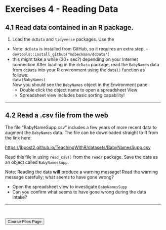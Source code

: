Exercises 4 - Reading Data
================

## 4.1 Read data contained in an R package.

1.  Load the `dcData` and `tidyverse` packages. Use the

-   Note: `dcData` is installed from GitHub, so it requires an extra
    step. - `devtools::install_github("mdbeckman/dcData")`
-   this might take a while (30+ sec?) depending on your Internet
    connection After loading in the `dcData` package, read the
    `BabyNames` data from `dcData` into your R environment using the
    `data()` function as follows:  
    `data(BabyNames)`  
    Now you should see the `BabyNames` object in the Environment pane
    -   Double click the object name to open a spreadsheet View  
    -   Spreadsheet view includes basic sorting capability!

<hr>

## 4.2 Read a .csv file from the web

The file “BabyNameSupp.csv” includes a few years of more recent data to
augment the `BabyNames` data. The file can be downloaded straight to R
from the link here:

<https://jbpost2.github.io/TeachingWithR/datasets/BabyNamesSupp.csv>

Read this file in using `read_csv()` from the `readr` package. Save the
data as an object called `BabyNamesSupp`.

Note: Reading the data **will** produce a warning message! Read the
warning message carefully; what seems to have gone wrong?

-   Open the spreadsheet view to investigate `BabyNamesSupp`  
-   Can you confirm what seems to have gone wrong during the data
    intake?

<hr>

<br>

<a href = "https://jbpost2.github.io/Basics-of-R-for-Data-Science-and-Statistics/CourseFiles.html"><button type="button">Course
Files Page</button></a>
